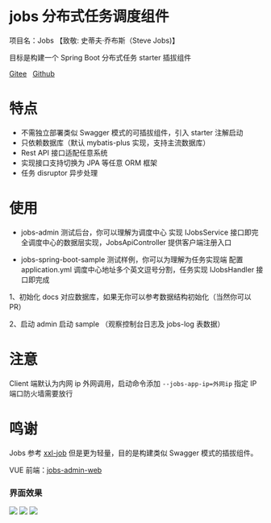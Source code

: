 # jobs 分布式任务调度组件
项目名：Jobs 【致敬: 史蒂夫·乔布斯（Steve Jobs)】

目标是构建一个 Spring Boot 分布式任务 starter 插拔组件


<a target="_blank" href="https://gitee.com/baomidou/jobs">Gitee</a>&nbsp;&nbsp;
<a target="_blank" href="https://github.com/baomidou/jobs">Github</a>

# 特点
- 不需独立部署类似 Swagger 模式的可插拔组件，引入 starter 注解启动
- 只依赖数据库（默认 mybatis-plus 实现，支持主流数据库）
- Rest API 接口适配任意系统
- 实现接口支持切换为 JPA 等任意 ORM 框架
- 任务 disruptor 异步处理

# 使用
- jobs-admin 测试后台，你可以理解为调度中心
实现 IJobsService 接口即完全调度中心的数据层实现，JobsApiController 提供客户端注册入口

- jobs-spring-boot-sample 测试样例，你可以为理解为任务实现端
配置 application.yml 调度中心地址多个英文逗号分割，任务实现 IJobsHandler 接口即完成 

1、初始化 docs 对应数据库，如果无你可以参考数据结构初始化（当然你可以PR）

2、启动 admin 启动 sample （观察控制台日志及 jobs-log 表数据）

# 注意

Client 端默认为内网 ip 外网调用，启动命令添加 `--jobs-app-ip=外网ip` 指定 IP 端口防火墙需要放行

# 鸣谢
Jobs 参考 <a target="_blank" href="https://github.com/xuxueli/xxl-job">xxl-job</a> 但是更为轻量，目的是构建类似 Swagger 模式的插拔组件。

VUE 前端：<a target="_blank" href="https://gitee.com/baomidou/jobs-admin-web">jobs-admin-web</a>

### 界面效果

<img src="https://gitee.com/baomidou/jobs-admin-web/raw/master/doc/0.png"/>

<img src="https://gitee.com/baomidou/jobs-admin-web/raw/master/doc/1.jpeg"/>

<img src="https://gitee.com/baomidou/jobs-admin-web/raw/master/doc/2.jpeg"/>

